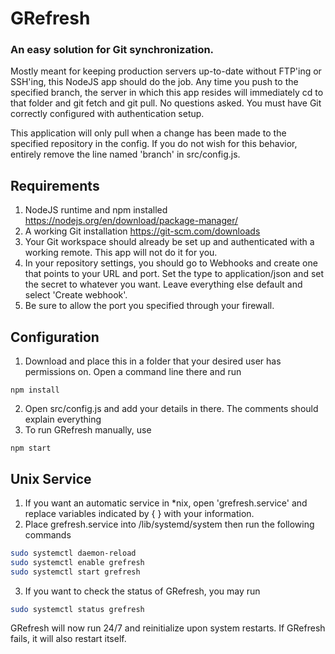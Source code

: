 # GRefresh
### An easy solution for Git synchronization.

Mostly meant for keeping production servers up-to-date without FTP'ing or SSH'ing, this NodeJS app should do the job. Any time you push to the specified branch, the server in which this app resides will immediately cd to that folder and git fetch and git pull. No questions asked. You must have Git correctly configured with authentication setup.

This application will only pull when a change has been made to the specified repository in the config. If you do not wish for this behavior, entirely remove the line named 'branch' in src/config.js.

## Requirements
1. NodeJS runtime and npm installed
https://nodejs.org/en/download/package-manager/
2. A working Git installation
https://git-scm.com/downloads
3. Your Git workspace should already be set up and authenticated with a working remote. This app will not do it for you.
4. In your repository settings, you should go to Webhooks and create one that points to your URL and port. Set the type to application/json and set the secret to whatever you want. Leave everything else default and select 'Create webhook'.
5. Be sure to allow the port you specified through your firewall.

## Configuration
1. Download and place this in a folder that your desired user has permissions on. Open a command line there and run
```
npm install
```
2. Open src/config.js and add your details in there. The comments should explain everything
3. To run GRefresh manually, use
```
npm start
```

## Unix Service
1. If you want an automatic service in *nix, open 'grefresh.service' and replace variables indicated by { } with your information.
2. Place grefresh.service into /lib/systemd/system then run the following commands
```bash
sudo systemctl daemon-reload
sudo systemctl enable grefresh
sudo systemctl start grefresh
```

3. If you want to check the status of GRefresh, you may run
```bash
sudo systemctl status grefresh
```
GRefresh will now run 24/7 and reinitialize upon system restarts. If GRefresh fails, it will also restart itself.